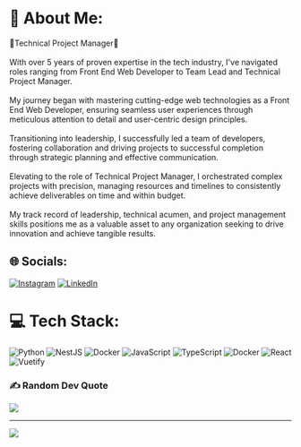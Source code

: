 # 💫 About Me:
🔹Technical Project Manager🔹<br><br>With over 5 years of proven expertise in the tech industry, I've navigated roles ranging from Front End Web Developer to Team Lead and Technical Project Manager.<br><br>My journey began with mastering cutting-edge web technologies as a Front End Web Developer, ensuring seamless user experiences through meticulous attention to detail and user-centric design principles.<br><br>Transitioning into leadership, I successfully led a team of developers, fostering collaboration and driving projects to successful completion through strategic planning and effective communication.<br><br>Elevating to the role of Technical Project Manager, I orchestrated complex projects with precision, managing resources and timelines to consistently achieve deliverables on time and within budget.<br><br>My track record of leadership, technical acumen, and project management skills positions me as a valuable asset to any organization seeking to drive innovation and achieve tangible results.


## 🌐 Socials:
[![Instagram](https://img.shields.io/badge/Instagram-%23E4405F.svg?logo=Instagram&logoColor=white)](https://instagram.com/___mohammad_kh) [![LinkedIn](https://img.shields.io/badge/LinkedIn-%230077B5.svg?logo=linkedin&logoColor=white)](https://linkedin.com/in/mohammad-khani2001) 

# 💻 Tech Stack:
![Python](https://img.shields.io/badge/python-3670A0?style=for-the-badge&logo=python&logoColor=ffdd54) ![NestJS](https://img.shields.io/badge/nestjs-%23E0234E.svg?style=for-the-badge&logo=nestjs&logoColor=white) ![Docker](https://img.shields.io/badge/docker-%230db7ed.svg?style=for-the-badge&logo=docker&logoColor=white) ![JavaScript](https://img.shields.io/badge/javascript-%23323330.svg?style=for-the-badge&logo=javascript&logoColor=%23F7DF1E) ![TypeScript](https://img.shields.io/badge/typescript-%23007ACC.svg?style=for-the-badge&logo=typescript&logoColor=white) ![Docker](https://img.shields.io/badge/docker-%230db7ed.svg?style=for-the-badge&logo=docker&logoColor=white) ![React](https://img.shields.io/badge/react-%2320232a.svg?style=for-the-badge&logo=react&logoColor=%2361DAFB) ![Vuetify](https://img.shields.io/badge/Vuetify-1867C0?style=for-the-badge&logo=vuetify&logoColor=AEDDFF)

### ✍️ Random Dev Quote
![](https://quotes-github-readme.vercel.app/api?type=horizontal&theme=light)

---
[![](https://visitcount.itsvg.in/api?id=mkhani01&icon=0&color=0)](https://visitcount.itsvg.in)
